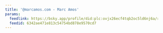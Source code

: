 ```yaml
---
title: '@marcamos.com - Marc Amos'
params:
  feedlink: https://bsky.app/profile/did:plc:ovjx26ecf4tqb2oc5ld6nj6a/rss
  feedid: 6342ae471e813c54754bd878e9570cd7
---
```

